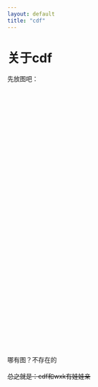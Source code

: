 ```yaml
---
layout: default
title: "cdf"
---
```


# 关于cdf

先放图吧：\
\
\
\
\
\
\
\
\
\
\
\
\
\
\
\
\
\
\
\
\
\
\
\
\
\
\
\
\
\
\
\
\
\
\
\
\
哪有图？不存在的\
\
~~总之就是：cdf和wxk有娃娃亲~~